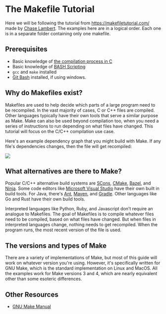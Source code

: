 # The Makefile Tutorial
Here we will be following the tutorial from https://makefiletutorial.com/ made by <a href="https://github.com/theicfire">Chase Lambert</a>. The examples here are in a logical order. Each one is in a separate folder containing only one makefile.

<h2 id="prerequisites">Prerequisites</h2>

- Basic knowledge of <a href="https://www.javatpoint.com/compilation-process-in-c">the compilation process in C</a>
- Basic knowledge of <a href="https://www.javatpoint.com/bash">BASH Scripting</a>
- `gcc` and `make` installed
- <a href="https://git-scm.com/downloads">Git Bash</a> installed, if using windows.

<h2 id="why-do-makefiles-exist">Why do Makefiles exist?</h2>
<p>Makefiles are used to help decide which parts of a large program need to be recompiled. In the vast majority of cases, C or C++ files are compiled. Other languages typically have their own tools that serve a similar purpose as Make. Make can also be used beyond compilation too, when you need a series of instructions to run depending on what files have changed. This tutorial will focus on the C/C++ compilation use case.</p>
<p>Here's an example dependency graph that you might build with Make. If any file's dependencies changes, then the file will get recompiled:</p>
<div class="center">
<img src="https://makefiletutorial.com/assets/dependency_graph.png">
</div>

<h2 id="what-alternatives-are-there-to-make">What alternatives are there to Make?</h2>
<p>Popular C/C++ alternative build systems are <a href="https://scons.org/">SCons</a>, <a href="https://cmake.org/">CMake</a>, <a href="https://bazel.build/">Bazel</a>, and <a href="https://ninja-build.org/">Ninja</a>. Some code editors like <a href="https://visualstudio.microsoft.com/">Microsoft Visual Studio</a> have their own built in build tools. For Java, there's <a href="https://ant.apache.org/">Ant</a>, <a href="https://maven.apache.org/what-is-maven.html">Maven</a>, and <a href="https://gradle.org/">Gradle</a>. Other languages like Go and Rust have their own build tools.</p>
<p>Interpreted languages like Python, Ruby, and Javascript don't require an analogue to Makefiles. The goal of Makefiles is to compile whatever files need to be compiled, based on what files have changed. But when files in interpreted languages change, nothing needs to get recompiled. When the program runs, the most recent version of the file is used.</p>
<h2 id="the-versions-and-types-of-make">The versions and types of Make</h2>
<p>There are a variety of implementations of Make, but most of this guide will work on whatever version you're using. However, it's specifically written for GNU Make, which is the standard implementation on Linux and MacOS. All the examples work for Make versions 3 and 4, which are nearly equivalent other than some esoteric differences.</p>

<h2 id="Resources">Other Resources</h2>

- <a href="https://www.gnu.org/software/make/manual/html_node/index.html">GNU Make Manual</a>
